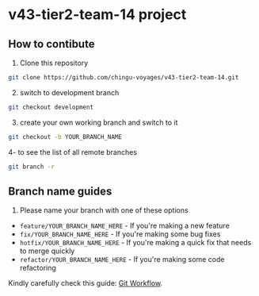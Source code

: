 # v43-tier2-team-14 project

## How to contibute

1. Clone this repository

```sh
git clone https://github.com/chingu-voyages/v43-tier2-team-14.git
```

2. switch to development branch

```sh
git checkout development
```

3. create your own working branch and switch to it

```sh
git checkout -b YOUR_BRANCH_NAME
```

4- to see the list of all remote branches

```sh
git branch -r
```

## Branch name guides

1. Please name your branch with one of these options

- `feature/YOUR_BRANCH_NAME_HERE` - If you're making a new feature
- `fix/YOUR_BRANCH_NAME_HERE` - If you're making some bug fixes
- `hotfix/YOUR_BRANCH_NAME_HERE` - If you're making a quick fix that needs to merge quickly
- `refactor/YOUR_BRANCH_NAME_HERE` - If you're making some code refactoring

Kindly carefully check this guide: [Git Workflow](https://www.notion.so/Git-Workflow-89fc4fd7ac98413e9f008bccdad2459a).
